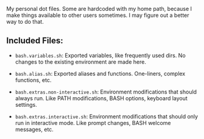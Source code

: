 My personal dot files. Some are hardcoded with my home path, because I make
things available to other users sometimes. I may figure out a better way
to do that.

Included Files:
---------


* `bash.variables.sh`:
    Exported variables, like frequently used dirs. No changes to the existing
    environment are made here.

* `bash.alias.sh`:
    Exported aliases and functions. One-liners, complex functions, etc.

* `bash.extras.non-interactive.sh`:
    Environment modifications that should always run.
    Like PATH modifications, BASH options, keyboard layout settings.


* `bash.extras.interactive.sh`:
    Environment modifications that should only run in interactive mode.
    Like prompt changes, BASH welcome messages, etc.
